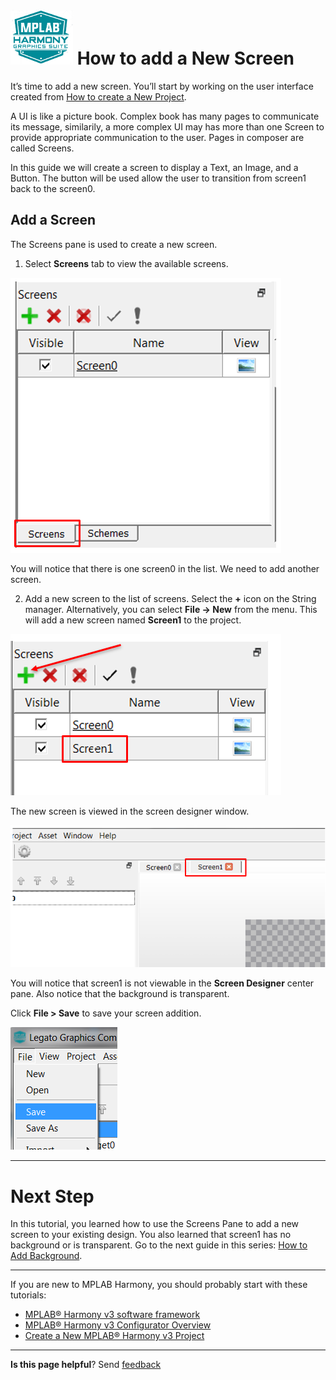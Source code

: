 # ![Microchip Technology](images/mhgs.png) How to add a New Screen

It’s time to add a new screen. You’ll start by working on the user interface created from [How to create a New Project](./How-to-Use-New-Project-Wizard).

A UI is like a picture book. Complex book has many pages to communicate its message, similarily, a more complex UI may has more than one Screen to provide appropriate communication to the user. Pages in composer are called Screens. 

In this guide we will create a screen to display a Text, an Image, and a Button. The button will be used allow the user to transition from screen1 back to the screen0.

## Add a Screen

The Screens pane is used to create a new screen.

1. Select **Screens** tab to view the available screens.

![Microchip Technology](images/lcug_quickstart_screenview.png)

You will notice that there is one screen0 in the list. We need to add another screen.

2.  Add a new screen to the list of screens. Select the **+** icon on the String manager. Alternatively, you can select **File -> New** from the menu. This will add a new screen named **Screen1** to the project.

![Microchip Technology](images/lcug_quickstart_screenadd.png)

 The new screen is viewed in the screen designer window.

![Microchip Technology](images/lcug_quickstart_screen1.png)

You will notice that screen1 is not viewable in the **Screen Designer** center pane. Also notice that the background is transparent.

Click **File > Save** to save your screen addition.

![Microchip Technology](images/lcug_quickstart_save.png)

***

# Next Step

In this tutorial, you learned how to use the Screens Pane to add a new screen to your existing design. You also learned that screen1 has no background or is transparent.
Go to the next guide in this series: [How to Add Background](./How-to-Add-a-Background).

***

If you are new to MPLAB Harmony, you should probably start with these tutorials:

* [MPLAB® Harmony v3 software framework](https://microchipdeveloper.com/harmony3:start) 
* [MPLAB® Harmony v3 Configurator Overview](https://microchipdeveloper.com/harmony3:mhc-overview)
* [Create a New MPLAB® Harmony v3 Project](https://microchipdeveloper.com/harmony3:new-proj)

***

**Is this page helpful**? Send [feedback](https://github.com/Microchip-MPLAB-Harmony/gfx/issues)
